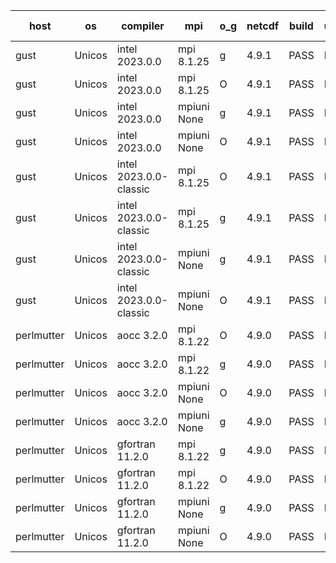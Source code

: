 

| host     | os       | compiler                              | mpi                      | o_g        | netcdf        | build       | u_pass          | u_fail          | s_pass            | s_fail            | e_pass             | e_fail             | nuopc_pass       | nuopc_fail       | artifacts link          |
|----------|----------|---------------------------------------|--------------------------|------------|---------------|-------------|-----------------|-----------------|-------------------|-------------------|--------------------|--------------------|------------------|------------------|-------------------------|
| gust | Unicos | intel 2023.0.0 | mpi 8.1.25  | g | 4.9.1  | PASS | None | None | None | None | None | None | None | None | <a href="https://github.com/esmf-org/esmf-test-artifacts/tree/bbb5620fe71406668bd60d015ae42697c990ee20/feature_state-intent-internal/intel/2023.0.0/g/mpi/8.1.25" target="_blank">bbb5620</a> | 
| gust | Unicos | intel 2023.0.0 | mpi 8.1.25  | O | 4.9.1  | PASS | None | None | None | None | None | None | None | None | <a href="https://github.com/esmf-org/esmf-test-artifacts/tree/11d5cedaa23779e46c03fe432daa3dfba2b89979/feature_state-intent-internal/intel/2023.0.0/O/mpi/8.1.25" target="_blank">11d5ced</a> | 
| gust | Unicos | intel 2023.0.0 | mpiuni None  | g | 4.9.1  | PASS | None | None | None | None | None | None | None | None | <a href="https://github.com/esmf-org/esmf-test-artifacts/tree/22b3cd17fc828fc8d91acfd5602751a3ecc7e2f3/feature_state-intent-internal/intel/2023.0.0/g/mpiuni/None" target="_blank">22b3cd1</a> | 
| gust | Unicos | intel 2023.0.0 | mpiuni None  | O | 4.9.1  | PASS | None | None | None | None | None | None | None | None | <a href="https://github.com/esmf-org/esmf-test-artifacts/tree/2df50c6c472a7b3786da3e023a7d39bacb2a9e12/feature_state-intent-internal/intel/2023.0.0/O/mpiuni/None" target="_blank">2df50c6</a> | 
| gust | Unicos | intel 2023.0.0-classic | mpi 8.1.25  | O | 4.9.1  | PASS | None | None | None | None | None | None | None | None | <a href="https://github.com/esmf-org/esmf-test-artifacts/tree/6d1c5a2999db85331bcf2f0499cdbc6f7ce65124/feature_state-intent-internal/intel/2023.0.0-classic/O/mpi/8.1.25" target="_blank">6d1c5a2</a> | 
| gust | Unicos | intel 2023.0.0-classic | mpi 8.1.25  | g | 4.9.1  | PASS | None | None | None | None | None | None | None | None | <a href="https://github.com/esmf-org/esmf-test-artifacts/tree/fd14f0c7d786f2ef40d642ce0872b79d0b29055c/feature_state-intent-internal/intel/2023.0.0-classic/g/mpi/8.1.25" target="_blank">fd14f0c</a> | 
| gust | Unicos | intel 2023.0.0-classic | mpiuni None  | g | 4.9.1  | PASS | None | None | None | None | None | None | None | None | <a href="https://github.com/esmf-org/esmf-test-artifacts/tree/b2782a38bba950da82072a2fd26ae6bef19b0f21/feature_state-intent-internal/intel/2023.0.0-classic/g/mpiuni/None" target="_blank">b2782a3</a> | 
| gust | Unicos | intel 2023.0.0-classic | mpiuni None  | O | 4.9.1  | PASS | None | None | None | None | None | None | None | None | <a href="https://github.com/esmf-org/esmf-test-artifacts/tree/15aab97736cc8048a74ad43df0f40ee620ccd25c/feature_state-intent-internal/intel/2023.0.0-classic/O/mpiuni/None" target="_blank">15aab97</a> | 
| perlmutter | Unicos | aocc 3.2.0 | mpi 8.1.22  | O | 4.9.0  | PASS | None | None | None | None | None | None | None | None | <a href="https://github.com/esmf-org/esmf-test-artifacts/tree/7fae701156c7b122551c9193f56620a6e5368867/feature_state-intent-internal/aocc/3.2.0/O/mpi/8.1.22" target="_blank">7fae701</a> | 
| perlmutter | Unicos | aocc 3.2.0 | mpi 8.1.22  | g | 4.9.0  | PASS | None | None | None | None | None | None | None | None | <a href="https://github.com/esmf-org/esmf-test-artifacts/tree/18215ca1c844276911c92a39b4a83108cc47cd17/feature_state-intent-internal/aocc/3.2.0/g/mpi/8.1.22" target="_blank">18215ca</a> | 
| perlmutter | Unicos | aocc 3.2.0 | mpiuni None  | O | 4.9.0  | PASS | None | None | None | None | None | None | None | None | <a href="https://github.com/esmf-org/esmf-test-artifacts/tree/61bea64bd5aa647ad313d8583063b9ac1d105913/feature_state-intent-internal/aocc/3.2.0/O/mpiuni/None" target="_blank">61bea64</a> | 
| perlmutter | Unicos | aocc 3.2.0 | mpiuni None  | g | 4.9.0  | PASS | None | None | None | None | None | None | None | None | <a href="https://github.com/esmf-org/esmf-test-artifacts/tree/043260138b3fba4b241d64b211e0c30e4bee7177/feature_state-intent-internal/aocc/3.2.0/g/mpiuni/None" target="_blank">0432601</a> | 
| perlmutter | Unicos | gfortran 11.2.0 | mpi 8.1.22  | g | 4.9.0  | PASS | None | None | None | None | None | None | None | None | <a href="https://github.com/esmf-org/esmf-test-artifacts/tree/8fb45afc2cb5512b1188581688a6cbdf7e81db0e/feature_state-intent-internal/gfortran/11.2.0/g/mpi/8.1.22" target="_blank">8fb45af</a> | 
| perlmutter | Unicos | gfortran 11.2.0 | mpi 8.1.22  | O | 4.9.0  | PASS | None | None | None | None | None | None | None | None | <a href="https://github.com/esmf-org/esmf-test-artifacts/tree/8ef3e7d1f6aa6e12e132c019655a708b3d985466/feature_state-intent-internal/gfortran/11.2.0/O/mpi/8.1.22" target="_blank">8ef3e7d</a> | 
| perlmutter | Unicos | gfortran 11.2.0 | mpiuni None  | g | 4.9.0  | PASS | None | None | None | None | None | None | None | None | <a href="https://github.com/esmf-org/esmf-test-artifacts/tree/108179246da3641a5bc1d382c57cd02ca6895451/feature_state-intent-internal/gfortran/11.2.0/g/mpiuni/None" target="_blank">1081792</a> | 
| perlmutter | Unicos | gfortran 11.2.0 | mpiuni None  | O | 4.9.0  | PASS | None | None | None | None | None | None | None | None | <a href="https://github.com/esmf-org/esmf-test-artifacts/tree/b3de83a6416ac27595bacfbbfde2a7974d7533f2/feature_state-intent-internal/gfortran/11.2.0/O/mpiuni/None" target="_blank">b3de83a</a> | 

